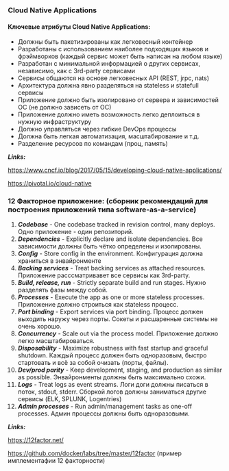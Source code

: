 ### Cloud Native Applications

#### Ключевые атрибуты Cloud Native Applications:
- Должны быть пакетизированы как легковесный контейнер
- Разработаны с использованием наиболее подходящих языков и фрэймворков (каждый сервис может быть написан на любом языке)
- Разработан с минимальной информацией о других сервисах, независимо, как с 3rd-party сервисами
- Сервисы общаются на основе легковесных API (REST, jrpc, nats)
- Архитектура должна явно разделяться на stateless и statefull сервисы
- Приложение должно быть изолировано от сервера и зависимостей ОС (не должно зависеть от ОС)
- Приложение должно иметь возможность легко деплоиться в нужную инфраструктуру
- Должно управляться через гибкие DevOps процессы
- Должна быть легкая автоматизация, масштабирование и т.д.
- Разделение ресурсов по командам (проц, память)

***Links:***

https://www.cncf.io/blog/2017/05/15/developing-cloud-native-applications/

https://pivotal.io/cloud-native

### 12 Факторное приложение: (сборник рекомендаций для построения приложений типа software-as-a-service)
1) ***Codebase*** - One codebase tracked in revision control, many deploys. Одно приложение - один репозиторий.
2) ***Dependencies*** - Explicitly declare and isolate dependencies. Все зависимости должны быть чётко определены и изолированы.
3) ***Config*** - Store config in the environment. Конфигурация должна храниться в энвайронменте
4) ***Backing services*** - Treat backing services as attached resources. Приложение расссматривавет все сервисы как 3rd-party.
5) ***Build, release, run*** - Strictly separate build and run stages. Нужно разделять фазы между собой.
6) ***Processes*** - Execute the app as one or more stateless processes. Приложение должно строиться как stateless процесс.
7) ***Port binding*** - Export services via port binding. Процесс должен выходить наружу через порты. Сокеты и расшаренные системы не очень хорошо.
8) ***Concurrency*** - Scale out via the process model. Приложение должно легко масштабироваться.
9) ***Disposability*** - Maximize robustness with fast startup and graceful shutdown. Каждый процесс должен быть одноразовым, быстро стартовать и всё за собой очизать (порты, файлы).
10) ***Dev/prod parity*** - Keep development, staging, and production as similar as possible. Энвайронменты должны быть максимально схожи.
11) ***Logs*** - Treat logs as event streams. Логи доги должны писаться в поток, stdout, stderr. Сборкой логов должны заниматься другие сервисы (ELK, SPLUNK, Logentries)
12) ***Admin processes*** - Run admin/management tasks as one-off processes. Админ процессы должны быть одноразовыми.

***Links:***

https://12factor.net/

https://github.com/docker/labs/tree/master/12factor  (пример имплементафии 12 факторности)
